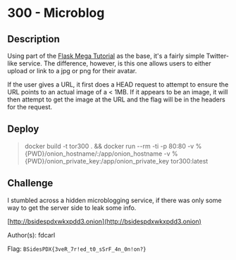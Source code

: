# 300 - Microblog

## Description

Using part of the [Flask Mega Tutorial](https://blog.miguelgrinberg.com/post/the-flask-mega-tutorial-part-i-hello-world) as the base, it's a fairly simple Twitter-like service. The difference, however, is this one allows users to either upload or link to a jpg or png for their avatar.

If the user gives a URL, it first does a HEAD request to attempt to ensure the URL points to an actual image of a < 1MB. If it appears to be an image, it will then attempt to get the image at the URL and the flag will be in the headers for the request.

## Deploy

> docker build -t tor300 . && docker run --rm -ti -p 80:80 -v %{PWD}/onion_hostname/:/app/onion_hostname -v %{PWD}/onion_private_key:/app/onion_private_key tor300:latest

## Challenge

I stumbled across a hidden microblogging service, if there was only some way to get the server side to leak some info.

[http://bsidespdxwkxpdd3.onion](http://bsidespdxwkxpdd3.onion)

Author(s): fdcarl

Flag: `BSidesPDX{3veR_7r!ed_t0_sSrF_4n_0n!on?}`
